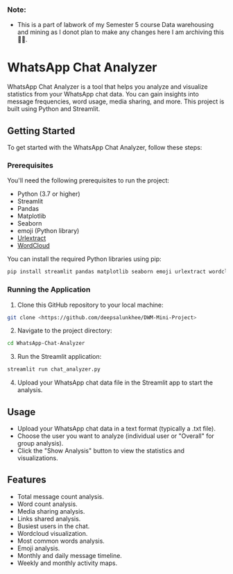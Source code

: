 ### Note: 
- This is a part of labwork of my Semester 5 course Data warehousing and mining as I donot plan to make any changes here I am archiving this ✌🏽.
# WhatsApp Chat Analyzer

WhatsApp Chat Analyzer is a tool that helps you analyze and visualize statistics from your WhatsApp chat data. You can gain insights into message frequencies, word usage, media sharing, and more. This project is built using Python and Streamlit.

## Getting Started

To get started with the WhatsApp Chat Analyzer, follow these steps:

### Prerequisites

You'll need the following prerequisites to run the project:

- Python (3.7 or higher)
- Streamlit
- Pandas
- Matplotlib
- Seaborn
- emoji (Python library)
- [Urlextract](https://pypi.org/project/urlextract/)
- [WordCloud](https://pypi.org/project/wordcloud/)

You can install the required Python libraries using pip:

```bash
pip install streamlit pandas matplotlib seaborn emoji urlextract wordcloud
```

### Running the Application

1. Clone this GitHub repository to your local machine:

```bash
git clone <https://github.com/deepsalunkhee/DWM-Mini-Project>
```

2. Navigate to the project directory:

```bash
cd WhatsApp-Chat-Analyzer
```

3. Run the Streamlit application:

```bash
streamlit run chat_analyzer.py
```

4. Upload your WhatsApp chat data file in the Streamlit app to start the analysis.

## Usage

- Upload your WhatsApp chat data in a text format (typically a .txt file).
- Choose the user you want to analyze (individual user or "Overall" for group analysis).
- Click the "Show Analysis" button to view the statistics and visualizations.

## Features

- Total message count analysis.
- Word count analysis.
- Media sharing analysis.
- Links shared analysis.
- Busiest users in the chat.
- Wordcloud visualization.
- Most common words analysis.
- Emoji analysis.
- Monthly and daily message timeline.
- Weekly and monthly activity maps.
